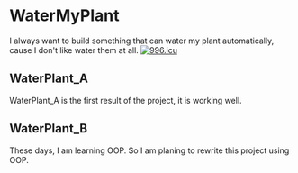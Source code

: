 # WaterMyPlant
I always want to build something that can water my plant automatically, cause I don't like water them at all.
<a href="https://996.icu"><img src="https://img.shields.io/badge/link-996.icu-red.svg" alt="996.icu" /></a>
## WaterPlant_A
WaterPlant_A is the first result of the project, it is working well.
## WaterPlant_B
These days, I am learning OOP. So I am planing to rewrite this project using OOP.
